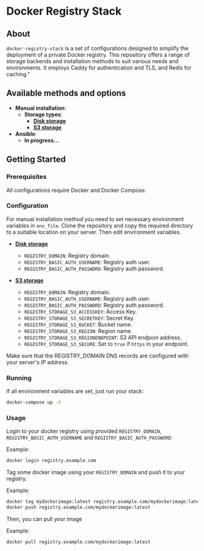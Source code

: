 
# Docker Registry Stack

## About
`docker-registry-stack` is a set of configurations designed to simplify the deployment of a private Docker registry. This repository offers a range of storage backends and installation methods to suit various needs and environments. It employs Caddy for authentication and TLS, and Redis for caching."

## Available methods and options
- **Manual installation**:
    - **Storage types**:
        - **[Disk storage](./manual-installation-disk-storage)**
        - **[S3 storage](./manual-installation-s3-storage)**
- **Ansible**:
    - **In progress...**

## Getting Started

### Prerequisites
All configurations require Docker and Docker Compose.

### Configuration
For manual installation method you need to set necessary environment variables in `env_file`. Clone the repository and copy the required directory to a suitable location on your server. Then edit environment variables.

- **[Disk storage](./manual-installation-disk-storage)**
    - `REGISTRY_DOMAIN`: Registry domain.
    - `REGISTRY_BASIC_AUTH_USERNAME`: Registry auth user.
    - `REGISTRY_BASIC_AUTH_PASSWORD`: Registry auth password.

- **[S3 storage](./manual-installation-s3-storage)**
    - `REGISTRY_DOMAIN`: Registry domain.
    - `REGISTRY_BASIC_AUTH_USERNAME`: Registry auth user.
    - `REGISTRY_BASIC_AUTH_PASSWORD`: Registry auth password.
    - `REGISTRY_STORAGE_S3_ACCESSKEY`: Access Key.
    - `REGISTRY_STORAGE_S3_SECRETKEY`: Secret Key.
    - `REGISTRY_STORAGE_S3_BUCKET`: Bucket name.
    - `REGISTRY_STORAGE_S3_REGION`: Region name.
    - `REGISTRY_STORAGE_S3_REGIONENDPOINT`: S3 API endpoin address.
    - `REGISTRY_STORAGE_S3_SECURE`: Set to `true` if `https` in your endpoint.

Make sure that the REGISTRY_DOMAIN DNS records are configured with your server's IP address.

### Running
If all environment variables are set, just run your stack:
```bash
docker-compose up -d
```


### Usage
Login to your docker registry using provided `REGISTRY_DOMAIN`, `REGISTRY_BASIC_AUTH_USERNAME` and `REGISTRY_BASIC_AUTH_PASSWORD`:

Example:
```bash 
docker login registry.example.com
```

Tag some docker image using your `REGISTRY_DOMAIN` and push it to your registry.


Example:
```bash
docker tag mydockerimage:latest registry.example.com/mydockerimage:latest
docker push registry.example.com/mydockerimage:latest
```

Then, you can pull your image

Example:
```bash
docker pull registry.example.com/mydockerimage:latest
```

